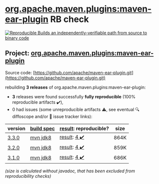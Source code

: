 [org.apache.maven.plugins:maven-ear-plugin](https://search.maven.org/artifact/org.apache.maven.plugins/maven-ear-plugin/) RB check
=======

[![Reproducible Builds](https://reproducible-builds.org/images/logos/rb.svg) an independently-verifiable path from source to binary code](https://reproducible-builds.org/)

## Project: [org.apache.maven.plugins:maven-ear-plugin](https://search.maven.org/artifact/org.apache.maven.plugins/maven-ear-plugin/)

Source code: [https://github.com/apache/maven-ear-plugin.git](https://github.com/apache/maven-ear-plugin.git)

rebuilding **3 releases** of org.apache.maven.plugins:maven-ear-plugin:
- **3** releases were found successfully **fully reproducible** (100% reproducible artifacts :heavy_check_mark:),
- 0 had issues (some unreproducible artifacts :warning:, see eventual :mag: diffoscope and/or :memo: issue tracker links):

| version | [build spec](/BUILDSPEC.md) | [result](https://reproducible-builds.org/docs/jvm/): reproducible? | size |
| -- | --------- | ------ | -- |
| [3.3.0](https://search.maven.org/artifact/org.apache.maven.plugins/maven-ear-plugin/3.3.0/pom) | [mvn jdk8](maven-ear-plugin-3.3.0.buildspec) | [result](maven-ear-plugin-3.3.0.buildinfo): [4 :heavy_check_mark: ](maven-ear-plugin-3.3.0.buildcompare) | 864K |
| [3.2.0](https://search.maven.org/artifact/org.apache.maven.plugins/maven-ear-plugin/3.2.0/pom) | [mvn jdk8](maven-ear-plugin-3.2.0.buildspec) | [result](maven-ear-plugin-3.2.0.buildinfo): [4 :heavy_check_mark: ](maven-ear-plugin-3.2.0.buildcompare) | 859K |
| [3.1.0](https://search.maven.org/artifact/org.apache.maven.plugins/maven-ear-plugin/3.1.0/pom) | [mvn jdk8](maven-ear-plugin-3.1.0.buildspec) | [result](maven-ear-plugin-3.1.0.buildinfo): [4 :heavy_check_mark: ](maven-ear-plugin-3.1.0.buildcompare) | 686K |

<i>(size is calculated without javadoc, that has been excluded from reproducibility checks)</i>
